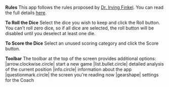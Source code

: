 **Rules**
This app follows the rules proposed by [Dr. Irving Finkel](https://en.wikipedia.org/wiki/Irving_Finkel). You can read the full details [here](https://en.wikipedia.org/wiki/Royal_Game_of_Ur).

**To Roll the Dice**
Select the dice you wish to keep and click the Roll button. You can't roll zero dice, so if all dice are selected, the roll button will be disabled until you deselect at least one die.

**To Score the Dice**
Select an unused scoring category and click the Score button.

**Toolbar**
The toolbar at the top of the screen provides additional options:
|arrow.clockwise.circle| start a new game
|list.bullet.circle| detailed analysis of the current position
|info.circle| information about the app
|questionmark.circle| the screen you're reading now
|gearshape| settings for the Coach
